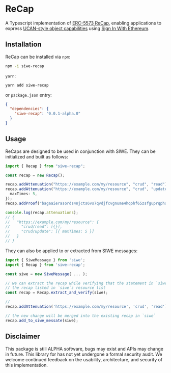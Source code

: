 # ReCap

A Typescript implementation of [ERC-5573 ReCap](https://eips.ethereum.org/EIPS/eip-5573), enabling applications to express [UCAN-style object capabilities](https://github.com/ucan-wg/spec) using [Sign In With Ethereum](https://eips.ethereum.org/EIPS/eip-4361).

## Installation

ReCap can be installed via `npm`:

```sh
npm -i siwe-recap
```

`yarn`:

```sh
yarn add siwe-recap
```

or `package.json` entry:

```json
{
  "dependencies": {
    "siwe-recap": "0.0.1-alpha.0"
  }
}
```

## Usage

ReCaps are designed to be used in conjunction with SIWE. They can be initialized and built as follows:

```typescript
import { Recap } from "siwe-recap";

const recap = new Recap();

recap.addAttenuation("https://example.com/my/resource", "crud", "read");
recap.addAttenuation("https://example.com/my/resource", "crud", "update", {
  maxTimes: 5,
});
recap.addProof("bagaaierasords4njcts6vs7qvdjfcvgnume4hqohf65zsfguprqphs3icwea");

console.log(recap.attenuations);
// {
//   "https://example.com/my/resource": {
//     "crud/read": [{}],
//     "crud/update": [{ maxTimes: 5 }]
//   }
// }
```

They can also be applied to or extracted from SIWE messages:

```typescript
import { SiweMessage } from 'siwe';
import { Recap } from 'siwe-recap';

const siwe = new SiweMessage( ... );

// we can extract the recap while verifying that the statement in `siwe` matches
// the recap listed in `siwe`s resource list
const recap = Recap.extract_and_verify(siwe);

//
recap.addAttenuation('https://example.com/my/resource', 'crud', 'read');

// the new change will be merged into the existing recap in `siwe`
recap.add_to_siwe_messate(siwe);
```

## Disclaimer

This package is still ALPHA software, bugs may exist and APIs may change in future. This library for has not yet undergone a formal security audit. We welcome continued feedback on the usability, architecture, and security of this implementation.
